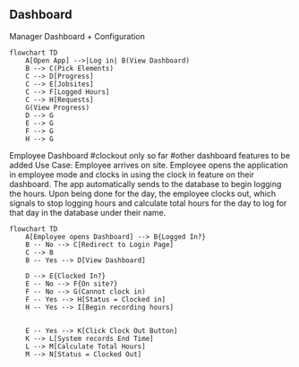 

## Dashboard

Manager Dashboard + Configuration
```mermaid
flowchart TD
    A[Open App] -->|Log in| B(View Dashboard)
    B --> C(Pick Elements)
    C --> D[Progress]
    C --> E[Jobsites]
    C --> F[Logged Hours]
    C --> H[Requests]
    G(View Progress)
    D --> G
    E --> G
    F --> G
    H --> G
  ```

Employee Dashboard
#clockout only so far
#other dashboard features to be added
Use Case: Employee arrives on site. Employee opens the application in employee mode and clocks in using the clock in feature on their dashboard. The app automatically sends to the database to begin logging the hours. Upon being done for the day, the employee clocks out, which signals to stop logging hours and calculate total hours for the day to log for that day in the database under their name.
```mermaid
flowchart TD
    A[Employee opens Dashboard] --> B{Logged In?}
    B -- No --> C[Redirect to Login Page]
    C --> B
    B -- Yes --> D[View Dashboard]

    D --> E{Clocked In?}
    E -- No --> F{On site?}
    F -- No --> G(Cannot clock in)
    F -- Yes --> H[Status = Clocked in]
    H -- Yes --> I[Begin recording hours]
    

    E -- Yes --> K[Click Clock Out Button]
    K --> L[System records End Time]
    L --> M[Calculate Total Hours]
    M --> N[Status = Clocked Out]
